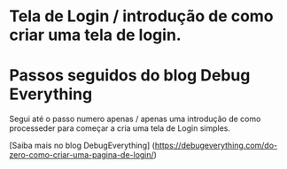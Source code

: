 # Tela de Login / introdução de como criar uma tela de login.
# Passos seguidos do blog Debug Everything


  Segui até o passo numero apenas / apenas uma introdução de como processeder
         para começar a cria uma tela de Login simples. 
         
[Saiba mais no blog DebugEverything] (https://debugeverything.com/do-zero-como-criar-uma-pagina-de-login/)
